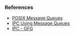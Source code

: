 



### References

- [POSIX Message Queues](https://users.pja.edu.pl/~jms/qnx/help/watcom/clibref/mq_overview.html)
- [IPC Using Message Queues](https://www.youtube.com/watch?v=fjJliu9iViw)
- [IPC - GFG](https://www.geeksforgeeks.org/ipc-using-message-queues/)